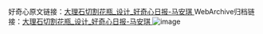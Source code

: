 好奇心原文链接：[大理石切割花瓶_设计_好奇心日报-马安琪 ](https://www.qdaily.com/articles/10063.html)
WebArchive归档链接：[大理石切割花瓶_设计_好奇心日报-马安琪 ](http://web.archive.org/web/20190623155538/https://www.qdaily.com/articles/10063.html)
![image](http://ww3.sinaimg.cn/large/007d5XDply1g3vuypin8aj30u03qw15u)